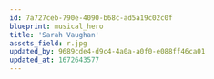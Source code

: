 ```yaml
---
id: 7a727ceb-790e-4090-b68c-ad5a19c02c0f
blueprint: musical_hero
title: 'Sarah Vaughan'
assets_field: r.jpg
updated_by: 9689cde4-d9c4-4a0a-a0f0-e088ff46ca01
updated_at: 1672643577
---
```


